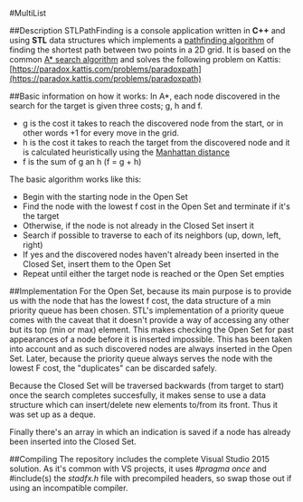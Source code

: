 #MultiList

##Description
STLPathFinding is a console application written in **C++** and using **STL** data structures which implements a [pathfinding algorithm](https://en.wikipedia.org/wiki/Pathfinding) of finding the shortest path between two points in a 2D grid. It is based on the common [A* search algorithm](https://en.wikipedia.org/wiki/A*_search_algorithm) and solves the following problem on Kattis: [https://paradox.kattis.com/problems/paradoxpath](https://paradox.kattis.com/problems/paradoxpath)

##Basic information on how it works:
In A*, each node discovered in the search for the target is given three costs; g, h and f.

- g is the cost it takes to reach the discovered node from the start, or in other words +1 for every move in the grid.
- h is the cost it takes to reach the target from the discovered node and it is calculated heuristically using the [Manhattan distance](https://en.wikipedia.org/wiki/Taxicab_geometry)
- f is the sum of g an h (f = g + h)

The basic algorithm works like this:

- Begin with the starting node in the Open Set
- Find the node with the lowest f cost in the Open Set and terminate if it's the target
- Otherwise, if the node is not already in the Closed Set insert it
- Search if possible to traverse to each of its neighbors (up, down, left, right)
- If yes and the discovered nodes haven't already been inserted in the Closed Set, insert them to the Open Set
- Repeat until either the target node is reached or the Open Set empties

##Implementation
For the Open Set, because its main purpose is to provide us with the node that has the lowest f cost, the data structure of a min priority queue has been chosen. STL's implementation of a priority queue comes with the caveat that it doesn't provide a way of accessing any other but its top (min or max) element. This makes checking the Open Set for past appearances of a node before it is inserted impossible. This has been taken into account and as such discovered nodes are always inserted in the Open Set. Later, because the priority queue always serves the node with the lowest F cost, the "duplicates" can be discarded safely.

Because the Closed Set will be traversed backwards (from target to start) once the search completes succesfully, it makes sense to use a data structure which can insert/delete new elements to/from its front. Thus it was set up as a deque.

Finally there's an array in which an indication is saved if a node has already been inserted into the Closed Set.

##Compiling
The repository includes the complete Visual Studio 2015 solution. As it's common with VS projects, it uses *#pragma once* and #include(s) the *stadfx.h* file with precompiled headers, so swap those out if using an incompatible compiler.
